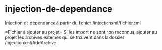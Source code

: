 # injection-de-dependance

Injection de dépendance à partir du fichier  /injectionxml/fichier.xml
 
=Fichier à ajouter au projet=
Si les import ne sont non reconnus, ajouter au projet les archives externes qui se trouvent dans la dossier /injectionxml/AddArchive
